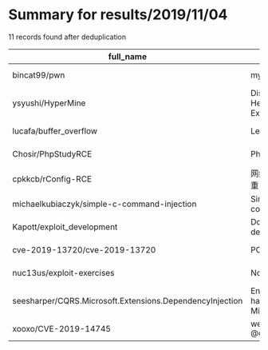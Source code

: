 
# Summary for results/2019/11/04
    
11 records found after deduplication

| full_name | description | html_url | matched_list | matched_count | pushed_at | size | stargazers_count | language | forks_count |
|----------------------------------------------------------|------------------------------------------------------------------------------------------------------------------|-----------------------------------------------------------------------------|-----------------------|-----------------|---------------------------|--------|--------------------|------------|---------------|
| bincat99/pwn | my exploit | https://github.com/bincat99/pwn | ['exploit'] | 1 | 2019-11-04 08:52:56+00:00 | 27969 | 7 | Python | 3 |
| ysyushi/HyperMine | Discovering Hypernymy in Text-Rich Heterogeneous Information Network by Exploiting Context Granularity (CIKM'19) | https://github.com/ysyushi/HyperMine | ['exploit'] | 1 | 2019-11-04 17:49:29+00:00 | 55 | 14 | Python | 4 |
| lucafa/buffer_overflow | Learning buffer overflow/exploiting | https://github.com/lucafa/buffer_overflow | ['exploit'] | 1 | 2019-11-04 23:34:34+00:00 | 11 | 0 | Python | 0 |
| Chosir/PhpStudyRCE | PhpStudyRCE tool | https://github.com/Chosir/PhpStudyRCE | ['rce'] | 1 | 2019-11-04 02:52:59+00:00 | 224 | 0 | Java | 0 |
| cpkkcb/rConfig-RCE | 网络设备配置管理开源程序 rConfig 中两个严重 RCE | https://github.com/cpkkcb/rConfig-RCE | ['rce'] | 1 | 2019-11-04 06:00:35+00:00 | 5 | 1 | Python | 0 |
| michaelkubiaczyk/simple-c-command-injection | Simple example application in C/C++ with command injection. | https://github.com/michaelkubiaczyk/simple-c-command-injection | ['command injection'] | 1 | 2019-11-04 11:15:02+00:00 | 0 | 0 | C++ | 0 |
| Kapott/exploit_development | Documentation of my journey into exploit development and reverse engineering. | https://github.com/Kapott/exploit_development | ['exploit'] | 1 | 2019-11-04 14:23:29+00:00 | 9 | 0 | C | 0 |
| cve-2019-13720/cve-2019-13720 | POC for CVE-2019-13720 | https://github.com/cve-2019-13720/cve-2019-13720 | ['cve poc', 'cve-2'] | 2 | 2019-11-04 19:40:31+00:00 | 2 | 3 | nan | 1 |
| nuc13us/exploit-exercises | None | https://github.com/nuc13us/exploit-exercises | ['exploit'] | 1 | 2019-11-04 13:01:15+00:00 | 0 | 0 | | 0 |
| seesharper/CQRS.Microsoft.Extensions.DependencyInjection | Enables command handlers and query handlers to be registered using Microsoft.Extensions.DependencyInjection. | https://github.com/seesharper/CQRS.Microsoft.Extensions.DependencyInjection | ['command injection'] | 1 | 2019-11-04 21:44:59+00:00 | 12 | 0 | C# | 0 |
| xooxo/CVE-2019-14745 | weaponized radare2 vulnerability found by @CaptnBanana and blenk92 | https://github.com/xooxo/CVE-2019-14745 | ['cve-2'] | 1 | 2019-11-04 22:46:52+00:00 | 6 | 2 | Python | 1 |
